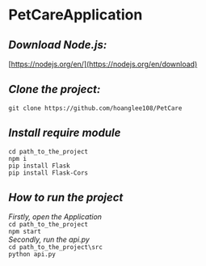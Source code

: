 # **PetCareApplication**

## *Download Node.js:*
[https://nodejs.org/en/](https://nodejs.org/en/download)

## *Clone the project:*
```git clone https://github.com/hoanglee108/PetCare```

## *Install require module*
```cd path_to_the_project``` <br>
```npm i```<br>
```pip install Flask```<br>
```pip install Flask-Cors```

## *How to run the project*
*Firstly, open the Application*<br>
```cd path_to_the_project```<br>
```npm start```<br>
*Secondly, run the api.py*<br>
```cd path_to_the_project\src```<br>
```python api.py```<br>
